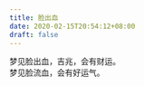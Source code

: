 ```yaml
---
title: 脸出血
date: 2020-02-15T20:54:12+08:00
draft: false
---
```


梦见脸出血，吉兆，会有财运。<br>
梦见脸流血，会有好运气。<br>
